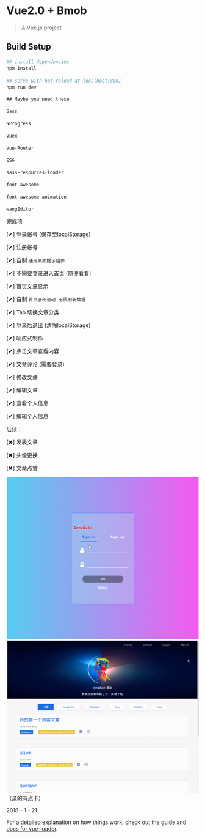 # Vue2.0 + Bmob

> A Vue.js project

## Build Setup

``` bash
## install dependencies
npm install

## serve with hot reload at localhost:8081
npm run dev
```


```
## Maybe you need these

Sass

NProgress

Vuex

Vue-Router

ES6

sass-resources-loader

font-awesome

font-awesome-animation

wangEditor

```

完成项

[✔] 登录帐号 (保存至localStorage)

[✔] 注册帐号

[✔] 自制 `通用桌面提示组件`

[✔] 不需要登录进入首页 (随便看看)

[✔] 首页文章显示

[✔] 自制 `首页底部滚动 无限刷新数据`

[✔] Tab 切换文章分类

[✔] 登录后退出 (清除localStorage)

[✔] 响应式制作

[✔] 点击文章查看内容

[✔] 文章评论 (需要登录)

[✔] 修改文章

[✔] 编辑文章

[✔] 查看个人信息

[✔] 编辑个人信息

后续：

[✖] 发表文章

[✖] 头像更换

[✖] 文章点赞

![首页访问登录](static//bmob-1.gif)
![文章](static//bmob-2.gif)
（录的有点卡）

2018 - 1 - 21


For a detailed explanation on how things work, check out the [guide](http://vuejs-templates.github.io/webpack/) and [docs for vue-loader](http://vuejs.github.io/vue-loader).
